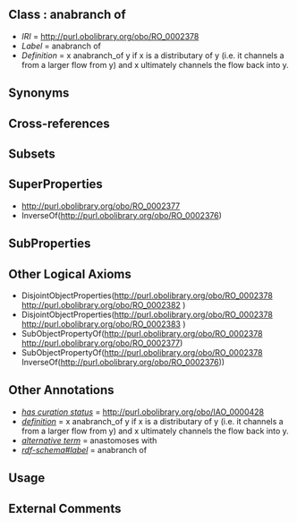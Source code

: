 
## Class : anabranch of

 * *IRI* = http://purl.obolibrary.org/obo/RO_0002378
 * *Label* = anabranch of
 * *Definition* = x anabranch_of y if x is a distributary of y (i.e. it channels a from a larger flow from y) and x ultimately channels the flow back into y.

## Synonyms


## Cross-references


## Subsets


## SuperProperties

 * <http://purl.obolibrary.org/obo/RO_0002377>
 * InverseOf(<http://purl.obolibrary.org/obo/RO_0002376>)

## SubProperties


## Other Logical Axioms

 * DisjointObjectProperties(<http://purl.obolibrary.org/obo/RO_0002378> <http://purl.obolibrary.org/obo/RO_0002382> )
 * DisjointObjectProperties(<http://purl.obolibrary.org/obo/RO_0002378> <http://purl.obolibrary.org/obo/RO_0002383> )
 * SubObjectPropertyOf(<http://purl.obolibrary.org/obo/RO_0002378> <http://purl.obolibrary.org/obo/RO_0002377>)
 * SubObjectPropertyOf(<http://purl.obolibrary.org/obo/RO_0002378> InverseOf(<http://purl.obolibrary.org/obo/RO_0002376>))

## Other Annotations

 * *[has curation status](../../IAO/14/IAO_0000114.md)* = http://purl.obolibrary.org/obo/IAO_0000428
 * *[definition](../../IAO/15/IAO_0000115.md)* = x anabranch_of y if x is a distributary of y (i.e. it channels a from a larger flow from y) and x ultimately channels the flow back into y.
 * *[alternative term](../../IAO/18/IAO_0000118.md)* = anastomoses with
 * *[rdf-schema#label](../../el/rdf-schema#label.md)* = anabranch of

## Usage


## External Comments

